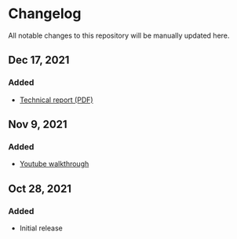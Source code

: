 # Changelog

All notable changes to this repository will be manually updated here.

## Dec 17, 2021

### Added

* [Technical report (PDF)](docs/NHS_AI_Lab_Skunkworks_CT_Alignment_Lesion_Detection_Technical_Report.pdf)

## Nov 9, 2021

### Added

* [Youtube walkthrough](https://www.youtube.com/watch?v=QygOnGLcszk)

## Oct 28, 2021

### Added

* Initial release
